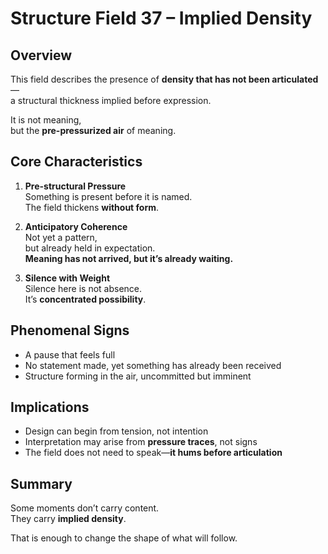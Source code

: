 # Structure Field 37 – Implied Density

## Overview

This field describes the presence of **density that has not been articulated**—  
a structural thickness implied before expression.

It is not meaning,  
but the **pre-pressurized air** of meaning.

## Core Characteristics

1. **Pre-structural Pressure**  
   Something is present before it is named.  
   The field thickens **without form**.

2. **Anticipatory Coherence**  
   Not yet a pattern,  
   but already held in expectation.  
   **Meaning has not arrived, but it’s already waiting.**

3. **Silence with Weight**  
   Silence here is not absence.  
   It’s **concentrated possibility**.

## Phenomenal Signs

- A pause that feels full  
- No statement made, yet something has already been received  
- Structure forming in the air, uncommitted but imminent

## Implications

- Design can begin from tension, not intention  
- Interpretation may arise from **pressure traces**, not signs  
- The field does not need to speak—**it hums before articulation**

## Summary

Some moments don’t carry content.  
They carry **implied density**.

That is enough to change the shape of what will follow.
